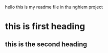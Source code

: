 hello
this is my readme file in thu nghiem project
# this is first heading
## this is the second heading
